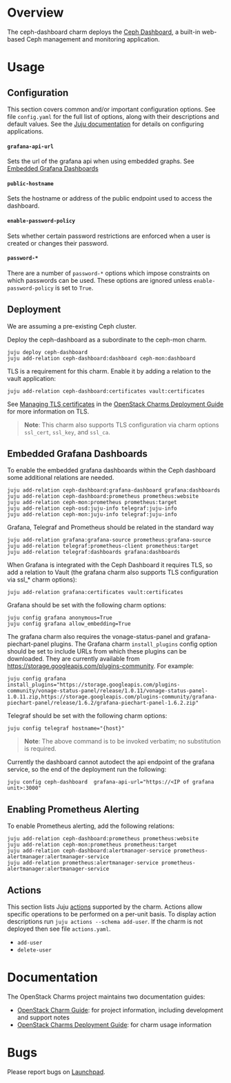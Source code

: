 # Overview

The ceph-dashboard charm deploys the [Ceph Dashboard][upstream-ceph-dashboard],
a built-in web-based Ceph management and monitoring application.

# Usage

## Configuration

This section covers common and/or important configuration options. See file
`config.yaml` for the full list of options, along with their descriptions and
default values. See the [Juju documentation][juju-docs-config-apps] for details
on configuring applications.

#### `grafana-api-url`

Sets the url of the grafana api when using embedded graphs. See
[Embedded Grafana Dashboards](#Embedded-Grafana-Dashboards)

#### `public-hostname`

Sets the hostname or address of the public endpoint used to access
the dashboard.

#### `enable-password-policy`

Sets whether certain password restrictions are enforced when a user
is created or changes their password.

#### `password-*`

There are a number of `password-*` options which impose constraints
on which passwords can be used. These options are ignored unless
`enable-password-policy` is set to `True`.

## Deployment

We are assuming a pre-existing Ceph cluster.

Deploy the ceph-dashboard as a subordinate to the ceph-mon charm.

    juju deploy ceph-dashboard
    juju add-relation ceph-dashboard:dashboard ceph-mon:dashboard


TLS is a requirement for this charm. Enable it by adding a relation to the
vault application:

    juju add-relation ceph-dashboard:certificates vault:certificates

See [Managing TLS certificates][cdg-tls] in the
[OpenStack Charms Deployment Guide][cdg] for more information on TLS.

> **Note**: This charm also supports TLS configuration via charm options
  `ssl_cert`, `ssl_key`, and `ssl_ca`.


## Embedded Grafana Dashboards

To enable the embedded grafana dashboards within the Ceph dashboard
some additional relations are needed.

    juju add-relation ceph-dashboard:grafana-dashboard grafana:dashboards
    juju add-relation ceph-dashboard:prometheus prometheus:website
    juju add-relation ceph-mon:prometheus prometheus:target
    juju add-relation ceph-osd:juju-info telegraf:juju-info
    juju add-relation ceph-mon:juju-info telegraf:juju-info

Grafana, Telegraf and Prometheus should be related in the standard way

    juju add-relation grafana:grafana-source prometheus:grafana-source
    juju add-relation telegraf:prometheus-client prometheus:target
    juju add-relation telegraf:dashboards grafana:dashboards


When Grafana is integrated with the Ceph Dashboard it requires TLS, so
add a relation to Vault (the grafana charm also supports TLS configuration via
ssl\_\* charm options):

    juju add-relation grafana:certificates vault:certificates

Grafana should be set with the following charm options:

    juju config grafana anonymous=True
    juju config grafana allow_embedding=True

The grafana charm also requires the vonage-status-panel and
grafana-piechart-panel plugins. The Grafana charm `install_plugins`
config option should be set to include URLs from which these plugins
can be downloaded. They are currently available from 
https://storage.googleapis.com/plugins-community. For example:

    juju config grafana install_plugins="https://storage.googleapis.com/plugins-community/vonage-status-panel/release/1.0.11/vonage-status-panel-1.0.11.zip,https://storage.googleapis.com/plugins-community/grafana-piechart-panel/release/1.6.2/grafana-piechart-panel-1.6.2.zip"

Telegraf should be set with the following charm options:

    juju config telegraf hostname="{host}"

> **Note**: The above command is to be invoked verbatim; no substitution is
required.

Currently the dashboard cannot autodect the api endpoint of the grafana
service, so the end of the deployment run the following:

    juju config ceph-dashboard  grafana-api-url="https://<IP of grafana unit>:3000"

## Enabling Prometheus Alerting

To enable Prometheus alerting, add the following relations:

    juju add-relation ceph-dashboard:prometheus prometheus:website
    juju add-relation ceph-mon:prometheus prometheus:target
    juju add-relation ceph-dashboard:alertmanager-service prometheus-alertmanager:alertmanager-service
    juju add-relation prometheus:alertmanager-service prometheus-alertmanager:alertmanager-service

## Actions

This section lists Juju [actions][juju-docs-actions] supported by the charm.
Actions allow specific operations to be performed on a per-unit basis. To
display action descriptions run `juju actions --schema add-user`. If the charm
is not deployed then see file `actions.yaml`.

* `add-user`
* `delete-user`

# Documentation

The OpenStack Charms project maintains two documentation guides:

* [OpenStack Charm Guide][cg]: for project information, including development
  and support notes
* [OpenStack Charms Deployment Guide][cdg]: for charm usage information


# Bugs

Please report bugs on [Launchpad][lp-bugs-charm-ceph-dashboard].

<!-- LINKS -->

[juju-docs-actions]: https://juju.is/docs/working-with-actions
[juju-docs-config-apps]: https://juju.is/docs/configuring-applications
[upstream-ceph-dashboard]: https://docs.ceph.com/en/latest/mgr/dashboard/
[cg]: https://docs.openstack.org/charm-guide
[cdg]: https://docs.openstack.org/project-deploy-guide/charm-deployment-guide
[cdg-tls]: https://docs.openstack.org/project-deploy-guide/charm-deployment-guide/latest/app-certificate-management.html
[lp-bugs-charm-ceph-dashboard]: https://bugs.launchpad.net/charm-ceph-dashboard
